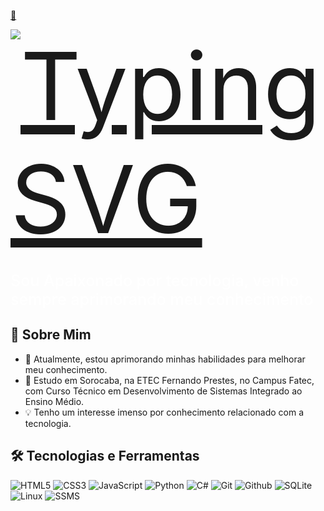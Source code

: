 <div style="display:flex; width: 100%; justify-content: flex-start">
  <a href="https://git.io/typing-svg">
 <p>👋</p>
    <img src="https://readme-typing-svg.herokuapp.com?font=Fira+Code&pause=1000&color=FFFFFF&width=470&height=70&lines=Ol%C3%A1%2C+Seja+Muito+Bem-Vindo;Me+chamo+Gustavo+F%C3%A9lix+da+Silva+Camargo" alt="Typing SVG" style="font-size: 150px"/>
  </a>
</div>

<div>
<p style="color: #fff; font-size: 25px; font-weight: 500">Sou Apaixonado por tecnologia, venho sempre aprimorando meu conhecimento</p>
</div>

## 🚀 Sobre Mim
- 🌱 Atualmente, estou aprimorando minhas habilidades para melhorar meu conhecimento.
- 📝 Estudo em Sorocaba, na ETEC Fernando Prestes, no Campus Fatec, com Curso Técnico em Desenvolvimento de Sistemas Integrado ao Ensino Médio.
- 💡 Tenho um interesse imenso por conhecimento relacionado com a tecnologia.


## 🛠️ Tecnologias e Ferramentas
![HTML5](https://img.shields.io/badge/HTML5-000?style=for-the-badge&logo=html5)
![CSS3](https://img.shields.io/badge/CSS3-000?style=for-the-badge&logo=css3)
![JavaScript](https://img.shields.io/badge/JavaScript-F7DF1E?logo=javascript&logoColor=black&style=for-the-badge)
![Python](https://img.shields.io/badge/Python-3776AB?logo=python&logoColor=white&style=for-the-badge)
![C#](https://img.shields.io/badge/C%23-239120?logo=c-sharp&logoColor=white&style=for-the-badge)
![Git](https://img.shields.io/badge/Git-E34F26?logo=git&logoColor=white&style=for-the-badge)
![Github](https://img.shields.io/badge/Github-000?style=for-the-badge&logo=github)
![SQLite](https://img.shields.io/badge/SQLite-07405E?logo=sqlite&logoColor=white&style=for-the-badge)
![Linux](https://img.shields.io/badge/Linux-E34F26?logo=linux&logoColor=black&style=for-the-badge)
![SSMS](https://img.shields.io/badge/Microsoft_SQL_Server-CC2927?logo=microsoft-sql-server&logoColor=white&style=for-the-badge)
